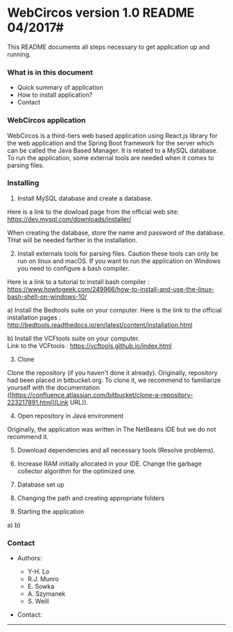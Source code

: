 # WebCircos version 1.0 README 04/2017#

This README documents all steps necessary to get application up and running.

### What is in this document ###

* Quick summary of application
* How to install application?
* Contact

### WebCircos application ###

WebCircos is a third-tiers web based application using React.js library for the web application and the Spring Boot framework for the server which can be called the Java Based Manager. It is related to a MySQL database.
To run the application, some external tools are needed when it comes to parsing files. 

### Installing ###

1. Install MySQL database and create a database. 

Here is a link to the dowload page from the official web site: https://dev.mysql.com/downloads/installer/

When creating the database, store the name and password of the database. THat will be needed farther in the installation. 

2. Install externals tools for parsing files. Caution these tools can only be run on linux and macOS. If you want to run the application on Windows you need to configure a bash compiler.  

Here is a link to a tutorial to install bash compiler : https://www.howtogeek.com/249966/how-to-install-and-use-the-linux-bash-shell-on-windows-10/

a) Install the Bedtools suite on your computer. 
Here is the link to the official installation pages : http://bedtools.readthedocs.io/en/latest/content/installation.html

b) Install the VCFtools suite on your computer.  
Link to the VCFtools : https://vcftools.github.io/index.html

3. Clone

Clone the repository (if you haven't done it already). Originally, repository had been placed in bitbucket.org. To clone it, we recommend to familiarize yourself with the documentation ([https://confluence.atlassian.com/bitbucket/clone-a-repository-223217891.html](Link URL)).

4. Open repository in Java environment

Originally, the application was written in The NetBeans IDE but we do not recommend it.

5. Download dependencies and all necessary tools (Resolve problems).

6. Increase RAM initially allocated in your IDE. Change the garbage collector algorithm for the optimized one.   

7. Database set up

8. Changing the path and creating appropriate folders

9. Starting the application

a)
b)

### Contact ###

* Authors: 
    + Y-H. Lo
    + R.J. Munro
    + E. Sowka
    + A. Szymanek
    + S. Weill

* Contact:
---